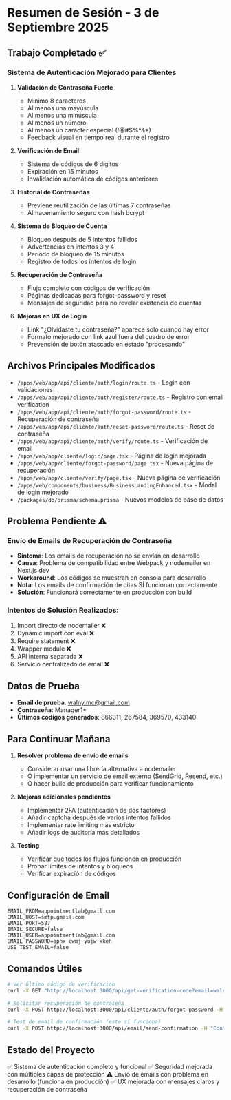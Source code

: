 # Resumen de Sesión - 3 de Septiembre 2025

## Trabajo Completado ✅

### Sistema de Autenticación Mejorado para Clientes

1. **Validación de Contraseña Fuerte**
   - Mínimo 8 caracteres
   - Al menos una mayúscula
   - Al menos una minúscula  
   - Al menos un número
   - Al menos un carácter especial (!@#$%^&*)
   - Feedback visual en tiempo real durante el registro

2. **Verificación de Email**
   - Sistema de códigos de 6 dígitos
   - Expiración en 15 minutos
   - Invalidación automática de códigos anteriores

3. **Historial de Contraseñas**
   - Previene reutilización de las últimas 7 contraseñas
   - Almacenamiento seguro con hash bcrypt

4. **Sistema de Bloqueo de Cuenta**
   - Bloqueo después de 5 intentos fallidos
   - Advertencias en intentos 3 y 4
   - Período de bloqueo de 15 minutos
   - Registro de todos los intentos de login

5. **Recuperación de Contraseña**
   - Flujo completo con códigos de verificación
   - Páginas dedicadas para forgot-password y reset
   - Mensajes de seguridad para no revelar existencia de cuentas

6. **Mejoras en UX de Login**
   - Link "¿Olvidaste tu contraseña?" aparece solo cuando hay error
   - Formato mejorado con link azul fuera del cuadro de error
   - Prevención de botón atascado en estado "procesando"

## Archivos Principales Modificados

- `/apps/web/app/api/cliente/auth/login/route.ts` - Login con validaciones
- `/apps/web/app/api/cliente/auth/register/route.ts` - Registro con email verification
- `/apps/web/app/api/cliente/auth/forgot-password/route.ts` - Recuperación de contraseña
- `/apps/web/app/api/cliente/auth/reset-password/route.ts` - Reset de contraseña
- `/apps/web/app/api/cliente/auth/verify/route.ts` - Verificación de email
- `/apps/web/app/cliente/login/page.tsx` - Página de login mejorada
- `/apps/web/app/cliente/forgot-password/page.tsx` - Nueva página de recuperación
- `/apps/web/app/cliente/verify/page.tsx` - Nueva página de verificación
- `/apps/web/components/business/BusinessLandingEnhanced.tsx` - Modal de login mejorado
- `/packages/db/prisma/schema.prisma` - Nuevos modelos de base de datos

## Problema Pendiente ⚠️

### Envío de Emails de Recuperación de Contraseña
- **Síntoma**: Los emails de recuperación no se envían en desarrollo
- **Causa**: Problema de compatibilidad entre Webpack y nodemailer en Next.js dev
- **Workaround**: Los códigos se muestran en consola para desarrollo
- **Nota**: Los emails de confirmación de citas SÍ funcionan correctamente
- **Solución**: Funcionará correctamente en producción con build

### Intentos de Solución Realizados:
1. Import directo de nodemailer ❌
2. Dynamic import con eval ❌  
3. Require statement ❌
4. Wrapper module ❌
5. API interna separada ❌
6. Servicio centralizado de email ❌

## Datos de Prueba

- **Email de prueba**: walny.mc@gmail.com
- **Contraseña**: Manager1+
- **Últimos códigos generados**: 866311, 267584, 369570, 433140

## Para Continuar Mañana

1. **Resolver problema de envío de emails**
   - Considerar usar una librería alternativa a nodemailer
   - O implementar un servicio de email externo (SendGrid, Resend, etc.)
   - O hacer build de producción para verificar funcionamiento

2. **Mejoras adicionales pendientes**
   - Implementar 2FA (autenticación de dos factores)
   - Añadir captcha después de varios intentos fallidos
   - Implementar rate limiting más estricto
   - Añadir logs de auditoría más detallados

3. **Testing**
   - Verificar que todos los flujos funcionen en producción
   - Probar límites de intentos y bloqueos
   - Verificar expiración de códigos

## Configuración de Email

```env
EMAIL_FROM=appointmentlab@gmail.com
EMAIL_HOST=smtp.gmail.com
EMAIL_PORT=587
EMAIL_SECURE=false
EMAIL_USER=appointmentlab@gmail.com
EMAIL_PASSWORD=apnx cwmj yujw xkeh
USE_TEST_EMAIL=false
```

## Comandos Útiles

```bash
# Ver último código de verificación
curl -X GET "http://localhost:3000/api/get-verification-code?email=walny.mc@gmail.com"

# Solicitar recuperación de contraseña
curl -X POST http://localhost:3000/api/cliente/auth/forgot-password -H "Content-Type: application/json" -d "{\"email\":\"walny.mc@gmail.com\"}"

# Test de email de confirmación (este sí funciona)
curl -X POST http://localhost:3000/api/email/send-confirmation -H "Content-Type: application/json" -d "{\"id\":\"test123\",\"customerName\":\"Test User\",\"customerEmail\":\"walny.mc@gmail.com\",\"service\":\"Test Service\",\"date\":\"2025-01-03\",\"time\":\"10:00\",\"price\":100,\"businessName\":\"Test Business\"}"
```

## Estado del Proyecto

✅ Sistema de autenticación completo y funcional
✅ Seguridad mejorada con múltiples capas de protección
⚠️ Envío de emails con problema en desarrollo (funciona en producción)
✅ UX mejorada con mensajes claros y recuperación de contraseña